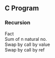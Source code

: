 ## C Program
### Recursion
Fact <br>
Sum of n natural no. <br>
Swap by call by value <br>
Swap by call by ref <br>

